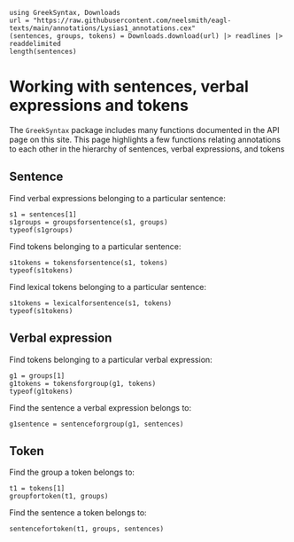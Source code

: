 

```@setup struct
using GreekSyntax, Downloads
url = "https://raw.githubusercontent.com/neelsmith/eagl-texts/main/annotations/Lysias1_annotations.cex"
(sentences, groups, tokens) = Downloads.download(url) |> readlines |> readdelimited
length(sentences)
```



# Working with sentences, verbal expressions and tokens

The `GreekSyntax` package includes many functions documented in the API page on this site.  This page highlights a few functions relating annotations to each other in the hierarchy of sentences, verbal expressions, and tokens

## Sentence

Find verbal expressions belonging to a particular sentence:

```@example struct
s1 = sentences[1]
s1groups = groupsforsentence(s1, groups)
typeof(s1groups)
```

Find tokens belonging to a particular sentence:

```@example struct
s1tokens = tokensforsentence(s1, tokens)
typeof(s1tokens)
```

Find lexical tokens belonging to a particular sentence:

```@example struct
s1tokens = lexicalforsentence(s1, tokens)
typeof(s1tokens)
```


## Verbal expression

Find tokens belonging to a particular verbal expression:

```@example struct
g1 = groups[1]
g1tokens = tokensforgroup(g1, tokens)
typeof(g1tokens)
```

Find the sentence a verbal expression belongs to:

```@example struct
g1sentence = sentenceforgroup(g1, sentences)
```



## Token

Find the group a token belongs to:

```@example struct
t1 = tokens[1]
groupfortoken(t1, groups)
```

Find the sentence a token belongs to:


```@example struct
sentencefortoken(t1, groups, sentences)
```